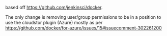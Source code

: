based off https://github.com/jenkinsci/docker.

The only change is removing user/group permissions to be in a position to use the cloudstor plugin (Azure) mostly as per https://github.com/docker/for-azure/issues/15#issuecomment-302261200

